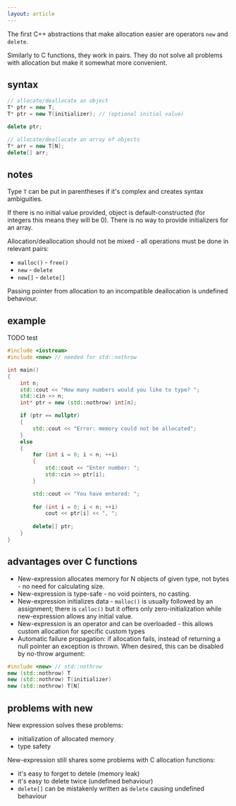 ```yaml
---
layout: article
---
```


The first C++ abstractions that make allocation easier are operators `new` and `delete`.

Similarly to C functions, they work in pairs. They do not solve all problems with allocation but make it somewhat more convenient.

## syntax

```c++
// allocate/deallocate an object
T* ptr = new T;
T* ptr = new T(initializer); // (optional initial value)

delete ptr;

// allocate/deallocate an array of objects
T* arr = new T[N];
delete[] arr;
```

## notes

Type `T` can be put in parentheses if it's complex and creates syntax ambiguities.

If there is no initial value provided, object is default-constructed (for integers this means they will be 0). There is no way to provide initializers for an array.

Allocation/deallocation should not be mixed - all operations must be done in relevant pairs:

- `malloc()` - `free()`
- `new` - `delete`
- `new[]` - `delete[]`

Passing pointer from allocation to an incompatible deallocation is undefined behaviour.

## example

TODO test

```c++
#include <iostream>
#include <new> // needed for std::nothrow

int main()
{
    int n;
    std::cout << "How many numbers would you like to type? ";
    std::cin >> n;
    int* ptr = new (std::nothrow) int[n];

    if (ptr == nullptr)
    {
        std::cout << "Error: memory could not be allocated";
    }
    else
    {
        for (int i = 0; i < n; ++i)
        {
            std::cout << "Enter number: ";
            std::cin >> ptr[i];
        }

        std::cout << "You have entered: ";
    
        for (int i = 0; i < n; ++i)
            cout << ptr[i] << ", ";
    
        delete[] ptr;
    }
}
```

## advantages over C functions

- New-expression allocates memory for N objects of given type, not bytes - no need for calculating size.
- New-expression is type-safe - no void pointers, no casting.
- New-expression initializes data - `malloc()` is usually followed by an assignment; there is `calloc()` but it offers only zero-initialization while new-expression allows any initial value.
- New-expression is an operator and can be overloaded - this allows custom allocation for specific custom types
- Automatic failure propagation: if allocation fails, instead of returning a null pointer an exception is thrown. When desired, this can be disabled by no-throw argument:

```c++
#include <new> // std::nothrow
new (std::nothrow) T
new (std::nothrow) T(initializer)
new (std::nothrow) T[N]
```

## problems with new

New expression solves these problems:

- initialization of allocated memory
- type safety

New-expression still shares some problems with C allocation functions:

- it's easy to forget to detele (memory leak)
- it's easy to delete twice (undefined behaviour)
- `delete[]` can be mistakenly written as `delete` causing undefined behaviour
